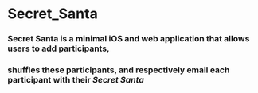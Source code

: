 # Secret_Santa

### Secret Santa is a minimal iOS and web application that allows users to add participants, 
### shuffles these participants, and respectively email each participant with their *Secret Santa*
